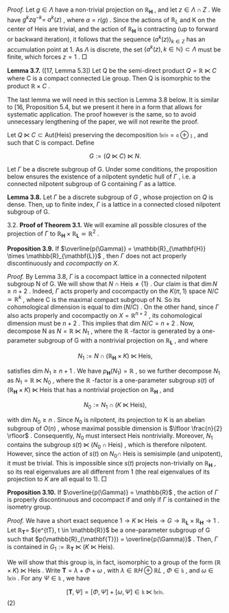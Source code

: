 *Proof.* Let  $g \in \Lambda$  have a non-trivial projection on  $\mathbb{R}_{\mathbf{H}}$ , and let  $z \in \Lambda \cap Z$ . We have  $g^k z q^{-k} =$  $a^{k}(z)$ , where  $a = r(g)$ . Since the actions of  $\mathbb{R}_{L}$  and K on the center of Heis are trivial, and the action of  $\mathbb{R}_{\mathbf{H}}$  is contracting (up to forward or backward iteration), it follows that the sequence  $(a^k(z))_{k\in\mathbb{Z}}$  has an accumulation point at 1. As  $\Lambda$  is discrete, the set  $\{a^k(z), k\in\mathbb{N}\}\subset\Lambda$ must be finite, which forces  $z = 1$ .  $\Box$ 

**Lemma 3.7.** ([17, Lemma 5.3]) Let Q be the semi-direct product  $Q = \mathbb{R} \ltimes C$  where C is a compact connected Lie group. Then Q is isomorphic to the product  $\mathbb{R} \times C$ .

The last lemma we will need in this section is Lemma  $3.8$  below. It is similar to [16, Proposition 5.4, but we present it here in a form that allows for systematic application. The proof however is the same, so to avoid unnecessary lengthening of the paper, we will not rewrite the proof.

Let  $Q \ltimes C \subset \text{Aut}(\text{Heis})$  preserving the decomposition  $\mathfrak{heis} = \mathfrak{a} \oplus \mathfrak{z}$ , and such that C is compact. Define

$$G := (Q \ltimes C) \ltimes N.$$

Let  $\Gamma$  be a discrete subgroup of G. Under some conditions, the proposition below ensures the existence of a nilpotent syndetic hull of  $\Gamma$ , i.e. a connected nilpotent subgroup of G containing  $\Gamma$  as a lattice.

**Lemma 3.8.** Let  $\Gamma$  be a discrete subgroup of  $G$ , whose projection on  $Q$  is dense. Then, up to finite index,  $\Gamma$  is a lattice in a connected closed nilpotent subgroup of G.

3.2. **Proof of Theorem 3.1.** We will examine all possible closures of the projection of  $\Gamma$ to  $\mathbb{R}_{\mathbf{H}} \times \mathbb{R}_{\mathbf{L}} \simeq \mathbb{R}^2$ .

**Proposition 3.9.** If  $\overline{p(\Gamma)} = \mathbb{R}_{\mathbf{H}} \times \mathbb{R}_{\mathbf{L}}$ , then  $\Gamma$  does not act properly discontinuously and  $cocompactly\ on\ X.$ 

*Proof.* By Lemma 3.8,  $\Gamma$  is a cocompact lattice in a connected nilpotent subgroup N of G. We will show that  $N \cap \text{Heis} \neq \{1\}$ . Our claim is that  $\dim N \geq n+2$ . Indeed,  $\Gamma$  acts properly and cocompactly on the  $K(\pi, 1)$  space  $N/C \simeq \mathbb{R}^k$ , where C is the maximal compact subgroup of N. So its cohomological dimension is equal to  $\dim(N/C)$ . On the other hand, since  $\Gamma$  also acts properly and cocompactly on  $X = \mathbb{R}^{n+2}$ , its cohomological dimension must be  $n+2$ . This implies that dim  $N/C = n+2$ . Now, decompose N as  $N = \mathbb{R} \ltimes N_1$ , where the  $\mathbb{R}$ -factor is generated by a one-parameter subgroup of G with a nontrivial projection on  $\mathbb{R}_{\mathbf{L}}$ , and where

$$N_1 := N \cap (\mathbb{R}_{\mathbf{H}} \times K) \ltimes \mathsf{Heis},$$

satisfies dim  $N_1 \geq n+1$ . We have  $p_{\mathbf{H}}(N_1) = \mathbb{R}$ , so we further decompose  $N_1$  as  $N_1 = \mathbb{R} \ltimes N_0$ , where the  $\mathbb{R}$ -factor is a one-parameter subgroup  $s(t)$  of  $(\mathbb{R}_{\mathbf{H}} \times K) \ltimes \mathsf{Heis}$  that has a nontrivial projection on  $\mathbb{R}_{\mathbf{H}}$ , and

$$N_0 := N_1 \cap (K \ltimes \mathsf{Heis}),$$

with dim  $N_0 \geq n$ . Since  $N_0$  is nilpotent, its projection to K is an abelian subgroup of  $O(n)$ , whose maximal possible dimension is  $\lfloor \frac{n}{2} \rfloor$ . Consequently,  $N_0$  must intersect Heis nontrivially. Moreover,  $N_1$  contains the subgroup  $s(t) \ltimes (N_0 \cap \mathsf{Heis})$ , which is therefore nilpotent. However, since the action of  $s(t)$  on  $N_0 \cap$  Heis is semisimple (and unipotent), it must be trivial. This is impossible since  $s(t)$  projects non-trivially on  $\mathbb{R}_{\mathbf{H}}$ , so its real eigenvalues are all different from 1 (the real eigenvalues of its projection to  $K$  are all equal to 1).  $\Box$ 

**Proposition 3.10.** If  $\overline{p(\Gamma)} = \mathbb{R}$ , the action of  $\Gamma$  is properly discontinuous and cocompact if and only if  $\Gamma$  is contained in the isometry group.

*Proof.* We have a short exact sequence  $1 \to K \ltimes \mathsf{Heis} \to G \to \mathbb{R}_{\mathbf{L}} \times \mathbb{R}_{\mathbf{H}} \to 1$ . Let  $\mathbb{R}_{\mathbf{T}} =$  $\{e^{tT}, t \in \mathbb{R}\}\$  be a one-parameter subgroup of G such that  $p(\mathbb{R}_{\mathbf{T}}) = \overline{p(\Gamma)}$ . Then,  $\Gamma$  is contained in  $G_1 := \mathbb{R}_{\mathbf{T}} \ltimes (K \ltimes \mathsf{Heis}).$ 

We will show that this group is, in fact, isomorphic to a group of the form  $(\mathbb{R} \times K) \ltimes \mathsf{Heis}$ . Write  $\mathbf{T} = \lambda + \Phi + \omega$ , with  $\lambda \in \mathbb{R}H \oplus \mathbb{R}L$ ,  $\Phi \in \mathfrak{k}$ , and  $\omega \in \mathfrak{heis}$ . For any  $\Psi \in \mathfrak{k}$ , we have

$$[\mathbf{T}, \Psi] = [\Phi, \Psi] + [\omega, \Psi] \in \mathfrak{k} \ltimes \mathfrak{heis}.$$
 (2)